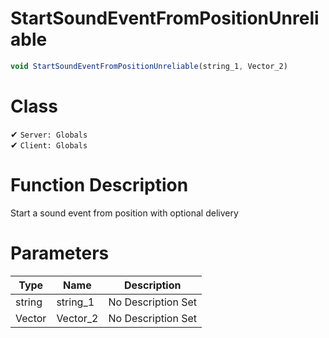 # StartSoundEventFromPositionUnreliable
```js	
void StartSoundEventFromPositionUnreliable(string_1, Vector_2)
```
# Class
✔ `Server: Globals`  
✔ `Client: Globals`  

# Function Description
Start a sound event from position with optional delivery
# Parameters
Type|Name|Description
--|--|--
string|string_1|No Description Set
Vector|Vector_2|No Description Set
